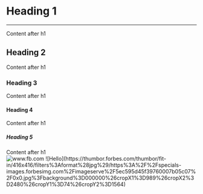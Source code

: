 <h1> Heading 1 </h1>
<hr>
Content after h1
<h2> Heading 2</h2>
Content after h1
<h3> Heading 3</h3>
Content after h1
<h4> Heading 4</h4>
Content after h1
<h5> Heading 5</h5>
Content after h1
<br> 
<img src="https://thumbor.forbes.com/thumbor/fit-in/416x416/filters%3Aformat%28jpg%29/https%3A%2F%2Fspecials-images.forbesimg.com%2Fimageserve%2F5ec595d45f39760007b05c07%2F0x0.jpg%3Fbackground%3D000000%26cropX1%3D989%26cropX2%3D2480%26cropY1%3D74%26cropY2%3D1564" alt="www.fb.com">
![Hello](https://thumbor.forbes.com/thumbor/fit-in/416x416/filters%3Aformat%28jpg%29/https%3A%2F%2Fspecials-images.forbesimg.com%2Fimageserve%2F5ec595d45f39760007b05c07%2F0x0.jpg%3Fbackground%3D000000%26cropX1%3D989%26cropX2%3D2480%26cropY1%3D74%26cropY2%3D1564)

